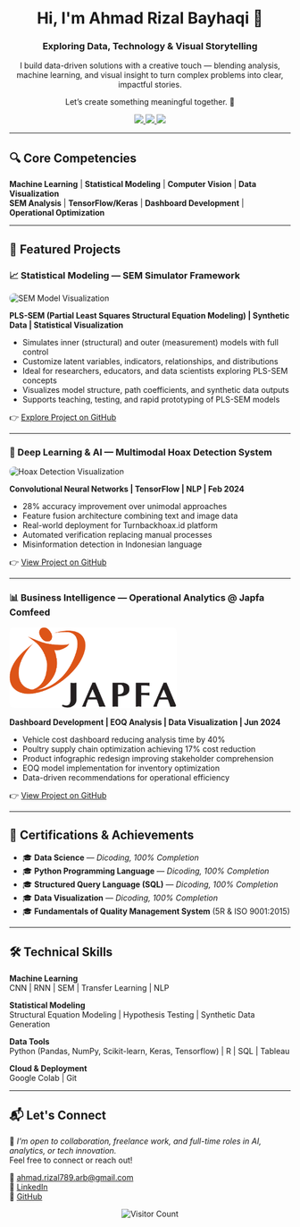 <!-- ========================== -->
<!--     GREETING SECTION      -->
<!-- ========================== -->

<h1 align="center">Hi, I'm Ahmad Rizal Bayhaqi 👋</h1>
<h3 align="center">Exploring Data, Technology & Visual Storytelling</h3>

<p align="center">
  I build data-driven solutions with a creative touch —  
  blending analysis, machine learning, and visual insight  
  to turn complex problems into clear, impactful stories.
</p>

<p align="center">
  Let’s create something meaningful together. 🚀
</p>

<p align="center">
  <a href="mailto:ahmad.rizal789.arb@gmail.com">
    <img src="https://img.shields.io/badge/Email-Contact%20Me-red?style=flat-square&logo=gmail" />
  </a>
  <a href="https://www.linkedin.com/in/rizalarb/">
    <img src="https://img.shields.io/badge/LinkedIn-Connect-blue?style=flat-square&logo=linkedin" />
  </a>
  <a href="https://github.com/rizalarb">
    <img src="https://img.shields.io/badge/GitHub-Repositories-181717?style=flat-square&logo=github" />
  </a>
</p>


---

## 🔍 Core Competencies

**Machine Learning** | **Statistical Modeling** | **Computer Vision** | **Data Visualization**  
**SEM Analysis** | **TensorFlow/Keras** | **Dashboard Development** | **Operational Optimization**

---

## 🚀 Featured Projects

<!-- ================= SEM SIMULATOR PROJECT ================= -->
### 📈 Statistical Modeling — SEM Simulator Framework

<p float="left">
  <img src="https://raw.githubusercontent.com/rizalarb/SEM-Simulator-Customizable-Inner-and-Outer-Model-with-Synthetic-Data-Visualization/main/sem_visualization.png" width="300px" style="border-radius:8px;" alt="SEM Model Visualization">
</p>

**PLS-SEM (Partial Least Squares Structural Equation Modeling) | Synthetic Data | Statistical Visualization**  
- Simulates inner (structural) and outer (measurement) models with full control  
- Customize latent variables, indicators, relationships, and distributions  
- Ideal for researchers, educators, and data scientists exploring PLS-SEM concepts  
- Visualizes model structure, path coefficients, and synthetic data outputs 
- Supports teaching, testing, and rapid prototyping of PLS-SEM models


👉 [Explore Project on GitHub](https://github.com/rizalarb/SEM-Simulator-Customizable-Inner-and-Outer-Model-with-Synthetic-Data-Visualization)

---

<!-- ================= HOAX DETECTION PROJECT ================= -->
### 🤖 Deep Learning & AI — Multimodal Hoax Detection System

<p float="left">
  <img src="https://github.com/rizalarb/Application-Multimodel-Deep-Learning-Detecting-Hoax-News-Turnbackhoax.id-CNN/blob/master/Fake%20News%20Image.jpg?raw=true" width="300px" style="border-radius:8px;" alt="Hoax Detection Visualization">
</p>

**Convolutional Neural Networks | TensorFlow | NLP | Feb 2024**  
- 28% accuracy improvement over unimodal approaches  
- Feature fusion architecture combining text and image data  
- Real-world deployment for Turnbackhoax.id platform  
- Automated verification replacing manual processes  
- Misinformation detection in Indonesian language

👉 [View Project on GitHub](https://github.com/rizalarb/Application-Multimodel-Deep-Learning-Detecting-Hoax-News-Turnbackhoax.id-CNN)

---

<!-- ================= JAPFA INTERNSHIP PROJECT ================= -->
### 📊 Business Intelligence — Operational Analytics @ Japfa Comfeed

<p float="left">
  <img src="https://github.com/rizalarb/Internship-Projects-at-PT-Japfa-Comfeed-Indonesia-Makassar-Unit/blob/master/Japfa%20Logo.png?raw=true" width="300px" style="border-radius:8px;" alt="Japfa Company Logo">
</p>

**Dashboard Development | EOQ Analysis | Data Visualization | Jun 2024**  
- Vehicle cost dashboard reducing analysis time by 40%  
- Poultry supply chain optimization achieving 17% cost reduction  
- Product infographic redesign improving stakeholder comprehension  
- EOQ model implementation for inventory optimization  
- Data-driven recommendations for operational efficiency

👉 [View Project on GitHub](https://github.com/rizalarb/Internship-Projects-at-PT-Japfa-Comfeed-Indonesia-Makassar-Unit)

---

## 📜 Certifications & Achievements

- 🎓 **Data Science** — *Dicoding, 100% Completion*  
- 🎓 **Python Programming Language** — *Dicoding, 100% Completion*  
- 🎓 **Structured Query Language (SQL)** — *Dicoding, 100% Completion*  
- 🎓 **Data Visualization** — *Dicoding, 100% Completion*  
- 🎓 **Fundamentals of Quality Management System** (5R & ISO 9001:2015)
 
---

## 🛠️ Technical Skills

**Machine Learning**  
CNN | RNN | SEM | Transfer Learning | NLP  

**Statistical Modeling**  
Structural Equation Modeling | Hypothesis Testing | Synthetic Data Generation  

**Data Tools**  
Python (Pandas, NumPy, Scikit-learn, Keras, Tensorflow) | R | SQL | Tableau  

**Cloud & Deployment**  
Google Colab | Git   

---

## 📬 Let's Connect

🚀 *I'm open to collaboration, freelance work, and full-time roles in AI, analytics, or tech innovation.*  
Feel free to connect or reach out!

📧 [ahmad.rizal789.arb@gmail.com](mailto:ahmad.rizal789.arb@gmail.com)  
🔗 [LinkedIn](https://www.linkedin.com/in/rizalarb/)  
🐙 [GitHub](https://github.com/rizalarb)  

<p align="center">
  <img src="https://komarev.com/ghpvc/?username=rizalarb&color=blueviolet" alt="Visitor Count"/>
</p>

<!-- =================================== -->
<!--          END OF PORTFOLIO          -->
<!-- =================================== -->
